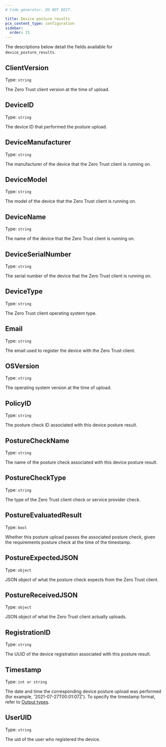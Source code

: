 ```yaml
---
# Code generator. DO NOT EDIT.

title: Device posture results
pcx_content_type: configuration
sidebar:
  order: 21
---
```


The descriptions below detail the fields available for `device_posture_results`.

## ClientVersion

Type: `string`

The Zero Trust client version at the time of upload.

## DeviceID

Type: `string`

The device ID that performed the posture upload.

## DeviceManufacturer

Type: `string`

The manufacturer of the device that the Zero Trust client is running on.

## DeviceModel

Type: `string`

The model of the device that the Zero Trust client is running on.

## DeviceName

Type: `string`

The name of the device that the Zero Trust client is running on.

## DeviceSerialNumber

Type: `string`

The serial number of the device that the Zero Trust client is running on.

## DeviceType

Type: `string`

The Zero Trust client operating system type.

## Email

Type: `string`

The email used to register the device with the Zero Trust client.

## OSVersion

Type: `string`

The operating system version at the time of upload.

## PolicyID

Type: `string`

The posture check ID associated with this device posture result.

## PostureCheckName

Type: `string`

The name of the posture check associated with this device posture result.

## PostureCheckType

Type: `string`

The type of the Zero Trust client check or service provider check.

## PostureEvaluatedResult

Type: `bool`

Whether this posture upload passes the associated posture check, given the requirements posture check at the time of the timestamp.

## PostureExpectedJSON

Type: `object`

JSON object of what the posture check expects from the Zero Trust client.

## PostureReceivedJSON

Type: `object`

JSON object of what the Zero Trust client actually uploads.

## RegistrationID

Type: `string`

The UUID of the device registration associated with this posture result.

## Timestamp

Type: `int or string`

The date and time the corresponding device posture upload was performed (for example, '2021-07-27T00:01:07Z'). To specify the timestamp format, refer to [Output types](/logs/logpush/logpush-job/log-output-options/#output-types).

## UserUID

Type: `string`

The uid of the user who registered the device.
